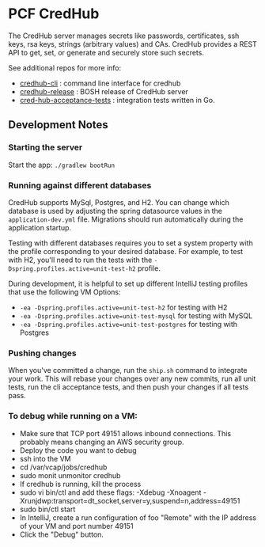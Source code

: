 # PCF CredHub 

The CredHub server manages secrets like passwords, certificates, ssh keys, rsa keys, strings 
(arbitrary values) and CAs. CredHub provides a REST API to get, set, or generate and securely store
such secrets.
 
See additional repos for more info:

* [credhub-cli](https://github.com/pivotal-cf/credhub-cli) :     command line interface for credhub
* [credhub-release](https://github.com/pivotal-cf/credhub-release) : BOSH release of CredHub server
* [cred-hub-acceptance-tests](https://github.com/pivotal-cf/cred-hub-acceptance-tests) : integration tests written in Go.

## Development Notes

### Starting the server

Start the app: `./gradlew bootRun`

### Running against different databases

CredHub supports MySql, Postgres, and H2. You can change which database is used by
adjusting the spring datasource values in the `application-dev.yml` file. Migrations 
should run automatically during the application startup.

Testing with different databases requires you to set a system property with the profile 
corresponding to your desired database. For example, to test with H2, you'll need to run
the tests with the `-Dspring.profiles.active=unit-test-h2` profile. 

During development, it is helpful to set up different IntelliJ testing profiles that use
the following VM Options:

- `-ea -Dspring.profiles.active=unit-test-h2` for testing with H2
- `-ea -Dspring.profiles.active=unit-test-mysql` for testing with MySQL
- `-ea -Dspring.profiles.active=unit-test-postgres` for testing with Postgres


### Pushing changes

When you've committed a change, run the `ship.sh` command to integrate your work. This
will rebase your changes over any new commits, run all unit tests, run the cli acceptance
tests, and then push your changes if all tests pass.

### To debug while running on a VM:

- Make sure that TCP port 49151 allows inbound connections. This probably means changing an AWS security group. 
- Deploy the code you want to debug
- ssh into the VM
- cd /var/vcap/jobs/credhub
- sudo monit unmonitor credhub
- If credhub is running, kill the process
- sudo vi bin/ctl and add these flags: -Xdebug -Xnoagent -Xrunjdwp:transport=dt_socket,server=y,suspend=n,address=49151
- sudo bin/ctl start
- In IntelliJ, create a run configuration of foo "Remote" with the IP address of your VM and port number 49151
- Click the "Debug" button.
